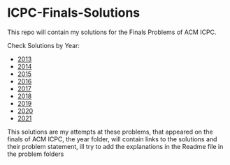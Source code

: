 # ICPC-Finals-Solutions

This repo will contain my solutions for the Finals Problems of ACM ICPC. 

Check Solutions by Year:
<ul>
  <li> <a href="https://github.com/Veershah26/ICPC-Finals-Solutions/tree/main/2013">2013</a></li>
  <li> <a href="https://github.com/Veershah26/ICPC-Finals-Solutions/tree/main/2014">2014</a></li>
  <li> <a href="https://github.com/Veershah26/ICPC-Finals-Solutions/tree/main/2015">2015</a></li>
  <li> <a href="https://github.com/Veershah26/ICPC-Finals-Solutions/tree/main/2016">2016</a></li>
  <li> <a href="https://github.com/Veershah26/ICPC-Finals-Solutions/tree/main/2017">2017</a></li>
  <li> <a href="https://github.com/Veershah26/ICPC-Finals-Solutions/tree/main/2018">2018</a></li>
  <li> <a href="https://github.com/Veershah26/ICPC-Finals-Solutions/tree/main/2019">2019</a></li>
  <li> <a href="https://github.com/Veershah26/ICPC-Finals-Solutions/tree/main/2020">2020</a></li>
  <li> <a href="https://github.com/Veershah26/ICPC-Finals-Solutions/tree/main/2021">2021</a></li>
</ul>

This solutions are my attempts at these problems, that appeared on the finals of ACM ICPC, the year folder, will contain links to the solutions and their problem statement, ill try to add the explanations in the Readme file in the problem folders

